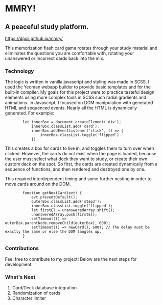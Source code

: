 # MMRY!

## A peaceful study platform.

https://dpcii.github.io/mmry/

This memorization flash card game rotates through your study material and eliminates the questions you are comfortable with, rotating your unanswered or incorrect cards back into the mix. 

### Technology

The logic is written in vanilla javascript and styling was made in SCSS. I used the Yeoman webapp builder to provide basic templates and for the built-in compiler. My goals for this project were to practice tasteful design elements using more complex tools in SCSS such radial gradients and animations. In Javascript, I focused on DOM manipulation with generated HTML and sequenced events. Nearly all the HTML is dynamically generated. For example:

```
        let innerBox = document.createElement('div');
            innerBox.classList.add('card');
            innerBox.addEventListener('click', () => {
                innerBox.classList.toggle('flipped')
            })

```
This creates a box for cards to live in, and toggles them to turn over when clicked. However, the cards do not exist when the page is loaded, because the user must select what deck they want to study, or create their own custom deck on the spot. So first, the cards are created dynamically from a sequence of functions, and then rendered and destroyed one by one. 

This required interdependent timing and some further nesting in order to move cards around on the DOM. 

```
        function getNextCard(evt) {
            evt.preventDefault();
            outerBox.classList.add('step3');
            innerBox.classList.toggle('flipped');
            let firstEl = unansweredArray.shift();
            unansweredArray.push(firstEl);
            setTimeout(() => outerBox.parentNode.removeChild(outerBox), 600);
            setTimeout(() => newCard(), 600); // The delay must be exactly the same or else the DOM tangles up.
        }

```

### Contributions

Feel free to contribute to my project! Below are the next steps for development.

### What's Next

  1. Card/Deck database integration
  2. Randomization of cards
  3. Character limiter
